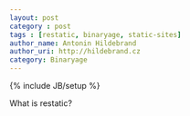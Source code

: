 ```yaml
---
layout: post
category : post
tags : [restatic, binaryage, static-sites]
author_name: Antonin Hildebrand
author_uri: http://hildebrand.cz
category: Binaryage
---
```

{% include JB/setup %}

What is restatic?